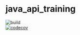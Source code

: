 # java_api_training
![build](https://github.com/HydroSnow/java_api_training/actions/workflows/build.yml/badge.svg)  
[![codecov](https://codecov.io/gh/HydroSnow/java_api_training/branch/main/graph/badge.svg?token=5J6VBJHDD8)](https://codecov.io/gh/HydroSnow/java_api_training)  
